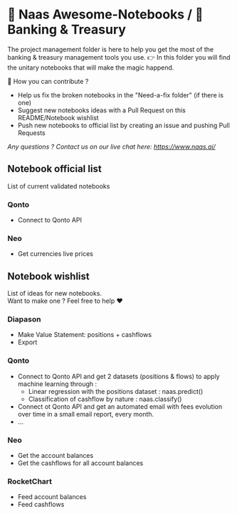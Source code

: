# 🐙 Naas Awesome-Notebooks / 🏦 Banking & Treasury

The project management folder is here to help you get the most of the banking & treasury management tools you use.
👉 In this folder you will find the unitary notebooks that will make the magic happend. 

🙏 How you can contribute ? 

- Help us fix the broken notebooks in the "Need-a-fix folder" (if there is one)
- Suggest new notebooks ideas with a Pull Request on this README/Notebook wishlist
- Push new notebooks to official list by creating an issue and pushing Pull Requests 

*Any questions ? Contact us on our live chat here: https://www.naas.ai/*


## Notebook official list 
List of current validated notebooks 

### Qonto 
- Connect to Qonto API

### Neo 
- Get currencies live prices 



## Notebook wishlist 
List of ideas for new notebooks.<br>
Want to make one ? Feel free to help ❤️

### Diapason
- Make Value Statement: positions + cashflows
- Export 


### Qonto 
- Connect to Qonto API and get 2 datasets (positions & flows) to apply machine learning through : 
    - Linear regression with the positions dataset : naas.predict()
    - Classification of cashflow by nature : naas.classify()
- Connect ot Qonto API and get an automated email with fees evolution over time in a small email report, every month.
- ...


### Neo 
- Get the account balances 
- Get the cashflows for all account balances


### RocketChart
- Feed account balances
- Feed cashflows 
